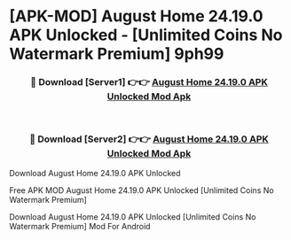 # [APK-MOD] August Home 24.19.0 APK Unlocked - [Unlimited Coins No Watermark Premium] 9ph99



<div align="center">
<h3>🔴 Download [Server1] 👉👉 <a href="https://momento.my/?title=August_Home_24.19.0_APK_Unlocked">August Home 24.19.0 APK Unlocked Mod Apk</a></h3><br>

<h3>🔴 Download [Server2] 👉👉 <a href="https://momento.my/?title=August_Home_24.19.0_APK_Unlocked">August Home 24.19.0 APK Unlocked Mod Apk</a></h3>
</div>



Download August Home 24.19.0 APK Unlocked 

Free APK MOD August Home 24.19.0 APK Unlocked [Unlimited Coins No Watermark Premium]

Download August Home 24.19.0 APK Unlocked [Unlimited Coins No Watermark Premium] Mod For Android
